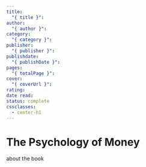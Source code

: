 ```yaml
---
title:
  "{ title }": 
author:
  "{ author }": 
category:
  "{ category }": 
publisher:
  "{ publisher }": 
publishdate:
  "{ publishDate }": 
pages:
  "{ totalPage }": 
cover:
  "{ coverUrl }": 
rating: 
date read: 
status: complete
cssclasses:
  - center-h1
---
```



# The Psychology of Money

about the book